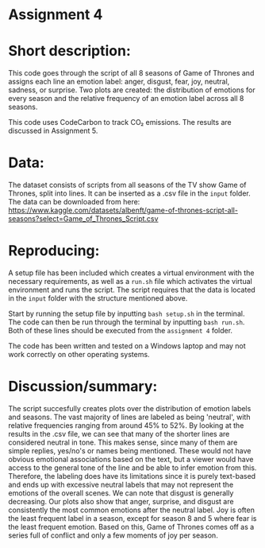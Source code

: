 # Assignment 4

# Short description: 
This code goes through the script of all 8 seasons of Game of Thrones and assigns each line an emotion label: anger, disgust, fear, joy, neutral, sadness, or surprise. Two plots are created: the distribution of emotions for every season and the relative frequency of an emotion label across all 8 seasons.

This code uses CodeCarbon to track CO₂ emissions. The results are discussed in Assignment 5.

# Data:
The dataset consists of scripts from all seasons of the TV show Game of Thrones, split into lines. It can be inserted as a .csv file in the ```input``` folder.
The data can be downloaded from here: https://www.kaggle.com/datasets/albenft/game-of-thrones-script-all-seasons?select=Game_of_Thrones_Script.csv

# Reproducing:
A setup file has been included which creates a virtual environment with the necessary requirements, as well as a ```run.sh``` file which activates the virtual environment and runs the script. The script requires that the data is located in the ```input``` folder with the structure mentioned above. 

Start by running the setup file by inputting ```bash setup.sh``` in the terminal. 
The code can then be run through the terminal by inputting ```bash run.sh```.
Both of these lines should be executed from the ```assignment 4``` folder.

The code has been written and tested on a Windows laptop and may not work correctly on other operating systems.

# Discussion/summary:
The script succesfully creates plots over the distribution of emotion labels and seasons. The vast majority of lines are labeled as being 'neutral', with relative frequencies ranging from around 45% to 52%. By looking at the results in the .csv file, we can see that many of the shorter lines are considered neutral in tone. This makes sense, since many of them are simple replies, yes/no's or names being mentioned. These would not have obvious emotional associations based on the text, but a viewer would have access to the general tone of the line and be able to infer emotion from this. Therefore, the labeling does have its limitations since it is purely text-based and ends up with excessive neutral labels that may not represent the emotions of the overall scenes. 
We can note that disgust is generally decreasing. Our plots also show that anger, surprise, and disgust are consistently the most common emotions after the neutral label. Joy is often the least frequent label in a season, except for season 8 and 5 where fear is the least frequent emotion. Based on this, Game of Thrones comes off as a series full of conflict and only a few moments of joy per season. 